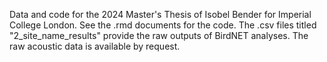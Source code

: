 Data and code for the 2024 Master's Thesis of Isobel Bender for Imperial College London. See the .rmd documents for the code. 
The .csv files titled "2_site_name_results" provide the raw outputs of BirdNET analyses. 
The raw acoustic data is available by request. 
